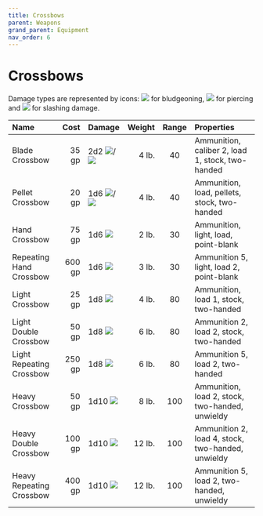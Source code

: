 ```yaml
---
title: Crossbows
parent: Weapons
grand_parent: Equipment
nav_order: 6
---
```


# Crossbows
Damage types are represented by icons: <img src="https://img.icons8.com/ios-glyphs/12/FFFFFF/thor-hammer.png"> for bludgeoning, <img src="https://img.icons8.com/ios-filled/12/FFFFFF/archer.png"> for piercing and <img src="https://img.icons8.com/ios-filled/12/FFFFFF/sword.png"> for slashing damage.

| Name | Cost | Damage | Weight | Range | Properties |
|:-----|-----:|:-------|-------:|:-----:|:-----------|
| Blade Crossbow | 35 gp | 2d2 <img src="https://img.icons8.com/ios-filled/12/FFFFFF/archer.png">/<img src="https://img.icons8.com/ios-filled/12/FFFFFF/sword.png"> | 4 lb. | 40 | Ammunition, caliber 2, load 1, stock, two-handed |
| Pellet Crossbow | 20 gp | 1d6 <img src="https://img.icons8.com/ios-glyphs/12/FFFFFF/thor-hammer.png">/<img src="https://img.icons8.com/ios-filled/12/FFFFFF/archer.png"> | 4 lb. | 40 | Ammunition, load, pellets, stock, two-handed |
| Hand Crossbow | 75 gp | 1d6 <img src="https://img.icons8.com/ios-filled/12/FFFFFF/archer.png"> | 2 lb. | 30 | Ammunition, light, load, point-blank |
| Repeating Hand Crossbow | 600 gp | 1d6 <img src="https://img.icons8.com/ios-filled/12/FFFFFF/archer.png"> | 3 lb. | 30 | Ammunition 5, light, load 2, point-blank |
| Light Crossbow | 25 gp | 1d8 <img src="https://img.icons8.com/ios-filled/12/FFFFFF/archer.png"> | 4 lb. | 80 | Ammunition, load 1, stock, two-handed |
| Light Double Crossbow | 50 gp | 1d8 <img src="https://img.icons8.com/ios-filled/12/FFFFFF/archer.png"> | 6 lb. | 80 | Ammunition 2, load 2, stock, two-handed |
| Light Repeating Crossbow | 250 gp| 1d8 <img src="https://img.icons8.com/ios-filled/12/FFFFFF/archer.png"> | 6 lb. | 80 | Ammunition 5, load 2, two-handed |
| Heavy Crossbow | 50 gp | 1d10 <img src="https://img.icons8.com/ios-filled/12/FFFFFF/archer.png"> | 8 lb. | 100 | Ammunition, load 2, stock, two-handed, unwieldy |
| Heavy Double Crossbow | 100 gp | 1d10 <img src="https://img.icons8.com/ios-filled/12/FFFFFF/archer.png"> | 12 lb. | 100 | Ammunition 2, load 4, stock, two-handed, unwieldy |
| Heavy Repeating Crossbow | 400 gp | 1d10 <img src="https://img.icons8.com/ios-filled/12/FFFFFF/archer.png"> | 12 lb. | 100 | Ammunition 5, load 2, two-handed, unwieldy |
